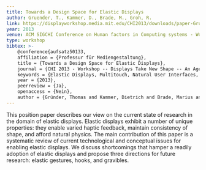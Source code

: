 ```yaml
---
title: Towards a Design Space for Elastic Displays
author: Gruender, T., Kammer, D., Brade, M., Groh, R.
link: https://displayworkshop.media.mit.edu/CHI2013/downloads/paper-Gruender.pdf
year: 2013
venue: ACM SIGCHI Conference on Human factors in Computing systems - Workshop&colon; Displays Take new shape&colon; an agenda for future Interactive surfaces
type: workshop
bibtex: >-
    @conference{aufsatz50133,
    affiliation = {Professur für Mediengestaltung},
    title = {Towards a Design Space for Elastic Displays},
    journal = {CHI 2013 - Workshop -- Displays Take New Shape -- An Agenda for Future Interactive Surfaces},
    keywords = {Elastic Displays, Multitouch, Natural User Interfaces, Tabletops},
    year = {2013},
    peerreview = {Ja},
    openaccess = {Nein},
    author = {Gründer, Thomas and Kammer, Dietrich and Brade, Marius and Groh, Rainer}}
---
```

This position paper describes our view on the current state of research in the domain of elastic displays. Elastic displays exhibit a number of unique properties: they enable varied haptic feedback, maintain consistency of shape, and afford natural physics. The main contribution of this paper is a systematic review of current technological and conceptual issues for enabling elastic displays. We discuss shortcomings that hamper a readily adoption of elastic displays and propose three directions for future research: elastic gestures, hooks, and gravibles.